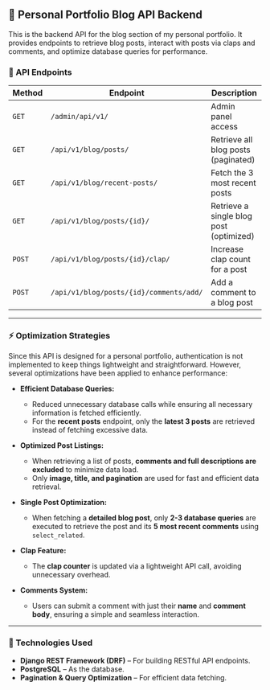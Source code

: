 ## 📌 Personal Portfolio Blog API Backend  

This is the backend API for the blog section of my personal portfolio. It provides endpoints to retrieve blog posts, interact with posts via claps and comments, and optimize database queries for performance.  

### 🚀 API Endpoints  

| Method | Endpoint | Description |
|--------|-----------------------------|---------------------------|
| `GET` | `/admin/api/v1/` | Admin panel access |
| `GET` | `/api/v1/blog/posts/` | Retrieve all blog posts (paginated) |
| `GET` | `/api/v1/blog/recent-posts/` | Fetch the 3 most recent posts |
| `GET` | `/api/v1/blog/posts/{id}/` | Retrieve a single blog post (optimized) |
| `POST` | `/api/v1/blog/posts/{id}/clap/` | Increase clap count for a post |
| `POST` | `/api/v1/blog/posts/{id}/comments/add/` | Add a comment to a blog post |

---

### ⚡ Optimization Strategies  

Since this API is designed for a personal portfolio, authentication is not implemented to keep things lightweight and straightforward. However, several optimizations have been applied to enhance performance:  

- **Efficient Database Queries:**  
  - Reduced unnecessary database calls while ensuring all necessary information is fetched efficiently.  
  - For the **recent posts** endpoint, only the **latest 3 posts** are retrieved instead of fetching excessive data.  

- **Optimized Post Listings:**  
  - When retrieving a list of posts, **comments and full descriptions are excluded** to minimize data load.  
  - Only **image, title, and pagination** are used for fast and efficient data retrieval.  

- **Single Post Optimization:**  
  - When fetching a **detailed blog post**, only **2-3 database queries** are executed to retrieve the post and its **5 most recent comments** using `select_related`.  

- **Clap Feature:**  
  - The **clap counter** is updated via a lightweight API call, avoiding unnecessary overhead.  

- **Comments System:**  
  - Users can submit a comment with just their **name** and **comment body**, ensuring a simple and seamless interaction.  

---

### 📌 Technologies Used  

- **Django REST Framework (DRF)** – For building RESTful API endpoints.  
- **PostgreSQL** – As the database.  
- **Pagination & Query Optimization** – For efficient data fetching.  